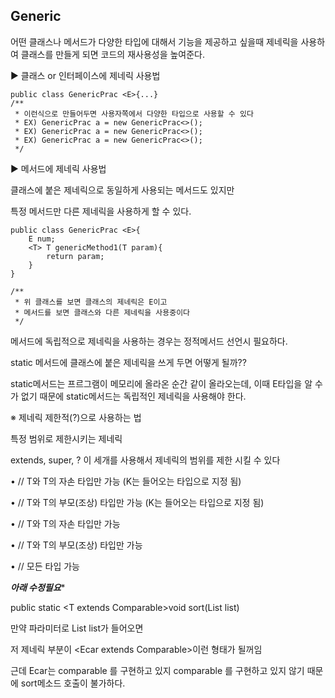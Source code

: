 <h2>Generic</h2>
어떤 클래스나 메서드가 다양한 타입에 대해서 기능을 제공하고 싶을때 제네릭을 사용하여 클래스를 만들게 되면 코드의 재사용성을 높여준다.

▶ 클래스 or 인터페이스에 제네릭 사용법
```
public class GenericPrac <E>{...}
/**
 * 이런식으로 만들어두면 사용자쪽에서 다양한 타입으로 사용할 수 있다
 * EX) GenericPrac a = new GenericPrac<>();
 * EX) GenericPrac a = new GenericPrac<>();
 * EX) GenericPrac a = new GenericPrac<>();
 */
```
▶ 메서드에 제네릭 사용법 

클래스에 붙은 제네릭으로 동일하게 사용되는 메서드도 있지만 

특정 메서드만 다른 제네릭을 사용하게 할 수 있다.
```
public class GenericPrac <E>{
    E num;
    <T> T genericMethod1(T param){
        return param;
    }
}

/**
 * 위 클래스를 보면 클래스의 제네릭은 E이고
 * 메서드를 보면 클래스와 다른 제네릭을 사용중이다
 */
```
메서드에 독립적으로 제네릭을 사용하는 경우는 정적메서드 선언시 필요하다.

static 메서드에 클래스에 붙은 제네릭을 쓰게 두면 어떻게 될까??

static메서드는 프르그램이 메모리에 올라온 순간 같이 올라오는데, 이때 E타입을 알 수가 없기 때문에 static메서드는 독립적인 제네릭을 사용해야 한다.



※ 제네릭 제한적(?)으로 사용하는 법

특정 범위로 제한시키는 제네릭

extends, super, ? 이 세개를 사용해서 제네릭의 범위를 제한 시킬 수 있다

•  // T와 T의 자손 타입만 가능 (K는 들어오는 타입으로 지정 됨)

•  // T와 T의 부모(조상) 타입만 가능 (K는 들어오는 타입으로 지정 됨)

•  // T와 T의 자손 타입만 가능

•  // T와 T의 부모(조상) 타입만 가능

•  // 모든 타입 가능

*******아래 수정필요********

public static <T extends Comparable<T>>void sort(List<T> list)

만약 파라미터로 List list가 들어오면 

저 제네릭 부분이 <Ecar extends Comparable<Ecar>>이런 형태가 될꺼임

근데 Ecar는 comparable 를 구현하고 있지 comparable 를 구현하고 있지 않기 때문에 sort메소드 호출이 불가하다.
